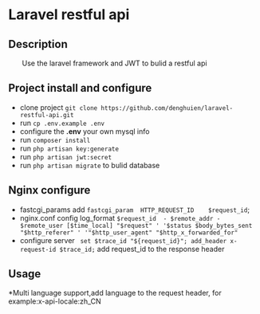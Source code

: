 # Laravel restful api
## Description
&#160; &#160; &#160; &#160;Use the laravel framework and JWT to bulid a restful api

## Project install and configure
* clone project `git clone https://github.com/denghuien/laravel-restful-api.git`
* run `cp .env.example .env`
* configure the **.env** your own mysql info
* run `composer install`
* run `php artisan key:generate`
* run `php artisan jwt:secret`
* run `php artisan migrate` to bulid database
## Nginx configure
* fastcgi_params add `fastcgi_param  HTTP_REQUEST_ID    $request_id`;
* nginx.conf config log_format `$request_id  - $remote_addr - $remote_user [$time_local] "$request" '
  '$status $body_bytes_sent "$http_referer" '
  '"$http_user_agent" "$http_x_forwarded_for"`
* configure server ` set $trace_id "${request_id}";
  add_header x-request-id $trace_id;` add request_id to the response header
## Usage
*Multi language support,add language to the request header, for example:x-api-locale:zh_CN
